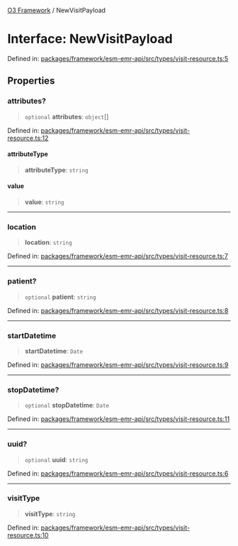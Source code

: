 [O3 Framework](../API.md) / NewVisitPayload

# Interface: NewVisitPayload

Defined in: [packages/framework/esm-emr-api/src/types/visit-resource.ts:5](https://github.com/openmrs/openmrs-esm-core/blob/main/packages/framework/esm-emr-api/src/types/visit-resource.ts#L5)

## Properties

### attributes?

> `optional` **attributes**: `object`[]

Defined in: [packages/framework/esm-emr-api/src/types/visit-resource.ts:12](https://github.com/openmrs/openmrs-esm-core/blob/main/packages/framework/esm-emr-api/src/types/visit-resource.ts#L12)

#### attributeType

> **attributeType**: `string`

#### value

> **value**: `string`

***

### location

> **location**: `string`

Defined in: [packages/framework/esm-emr-api/src/types/visit-resource.ts:7](https://github.com/openmrs/openmrs-esm-core/blob/main/packages/framework/esm-emr-api/src/types/visit-resource.ts#L7)

***

### patient?

> `optional` **patient**: `string`

Defined in: [packages/framework/esm-emr-api/src/types/visit-resource.ts:8](https://github.com/openmrs/openmrs-esm-core/blob/main/packages/framework/esm-emr-api/src/types/visit-resource.ts#L8)

***

### startDatetime

> **startDatetime**: `Date`

Defined in: [packages/framework/esm-emr-api/src/types/visit-resource.ts:9](https://github.com/openmrs/openmrs-esm-core/blob/main/packages/framework/esm-emr-api/src/types/visit-resource.ts#L9)

***

### stopDatetime?

> `optional` **stopDatetime**: `Date`

Defined in: [packages/framework/esm-emr-api/src/types/visit-resource.ts:11](https://github.com/openmrs/openmrs-esm-core/blob/main/packages/framework/esm-emr-api/src/types/visit-resource.ts#L11)

***

### uuid?

> `optional` **uuid**: `string`

Defined in: [packages/framework/esm-emr-api/src/types/visit-resource.ts:6](https://github.com/openmrs/openmrs-esm-core/blob/main/packages/framework/esm-emr-api/src/types/visit-resource.ts#L6)

***

### visitType

> **visitType**: `string`

Defined in: [packages/framework/esm-emr-api/src/types/visit-resource.ts:10](https://github.com/openmrs/openmrs-esm-core/blob/main/packages/framework/esm-emr-api/src/types/visit-resource.ts#L10)

